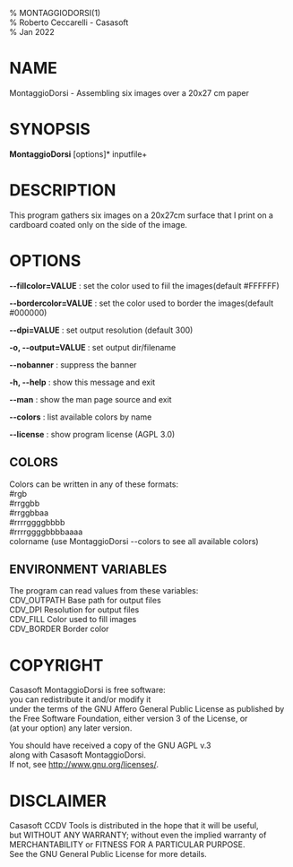 % MONTAGGIODORSI(1)  
% Roberto Ceccarelli - Casasoft  
% Jan 2022

# NAME
MontaggioDorsi - Assembling six images over a 20x27 cm paper

# SYNOPSIS
**MontaggioDorsi** \[options\]\* inputfile+

# DESCRIPTION
This program gathers six images on a 20x27cm surface 
that I print on a cardboard coated only on the side of the image.

# OPTIONS
**--fillcolor=VALUE**
: set the color used to fiil the images\(default \#FFFFFF\)

**--bordercolor=VALUE**
: set the color used to border the images\(default \#000000\)

**--dpi=VALUE**
: set output resolution \(default 300\)

**-o, --output=VALUE**
: set output dir/filename

**--nobanner**
: suppress the banner

**-h, --help**
: show this message and exit

**--man**
: show the man page source and exit

**--colors**
: list available colors by name

**--license**
: show program license \(AGPL 3.0\)

## COLORS
Colors can be written in any of these formats:  
  \#rgb  
  \#rrggbb  
  \#rrggbbaa  
  \#rrrrggggbbbb  
  \#rrrrggggbbbbaaaa  
  colorname    \(use MontaggioDorsi --colors  to see all available colors\)

## ENVIRONMENT VARIABLES
The program can read values from these variables:  
  CDV\_OUTPATH  Base path for output files  
  CDV\_DPI      Resolution for output files  
  CDV\_FILL     Color used to fill images  
  CDV\_BORDER   Border color

# COPYRIGHT
Casasoft MontaggioDorsi is free software:  
you can redistribute it and/or modify it  
under the terms of the GNU Affero General Public License as published by  
the Free Software Foundation, either version 3 of the License, or  
\(at your option\) any later version.  

You should have received a copy of the GNU AGPL v.3  
along with Casasoft MontaggioDorsi.  
If not, see <http://www.gnu.org/licenses/>.  

# DISCLAIMER
Casasoft CCDV Tools is distributed in the hope that it will be useful,  
but WITHOUT ANY WARRANTY; without even the implied warranty of  
MERCHANTABILITY or FITNESS FOR A PARTICULAR PURPOSE.   
See the GNU General Public License for more details.

